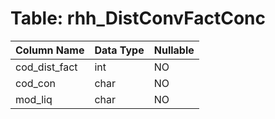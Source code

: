 # Table: rhh_DistConvFactConc

| Column Name | Data Type | Nullable |
|-------------|-----------|----------|
| cod_dist_fact | int | NO |
| cod_con | char | NO |
| mod_liq | char | NO |
